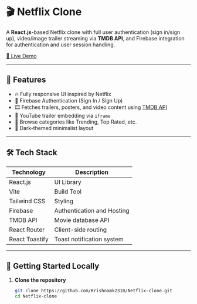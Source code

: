 # 🎬 Netflix Clone

A **React.js**-based Netflix clone with full user authentication (sign in/sign up), video/image trailer streaming via **TMDB API**, and Firebase integration for authentication and user session handling.

[🔗 Live Demo](https://netflix-clonemkm.vercel.app/)  

---

## 🚀 Features

- 🔥 Fully responsive UI inspired by Netflix
- 🔐 Firebase Authentication (Sign In / Sign Up)
- 🎞️ Fetches trailers, posters, and video content using [TMDB API](https://www.themoviedb.org/documentation/api)
- 🎥 YouTube trailer embedding via `iframe`
- 📂 Browse categories like Trending, Top Rated, etc.
- 🌙 Dark-themed minimalist layout

---

## 🛠️ Tech Stack

| Technology      | Description                      |
|-----------------|----------------------------------|
| React.js        | UI Library                       |
| Vite            | Build Tool                       |
| Tailwind CSS    | Styling                          |
| Firebase        | Authentication and Hosting       |
| TMDB API        | Movie database API               |
| React Router    | Client-side routing              |
| React Toastify  | Toast notification system        |

---



## 🔧 Getting Started Locally

1. **Clone the repository**
   ```bash
   git clone https://github.com/Krishnamk2310/Netflix-clone.git
   cd Netflix-clone
